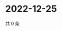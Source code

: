 # 2022-12-25

共 0 条

<!-- BEGIN WEIBO -->
<!-- 最后更新时间 Sun Dec 25 2022 04:13:20 GMT+0800 (China Standard Time) -->

<!-- END WEIBO -->
